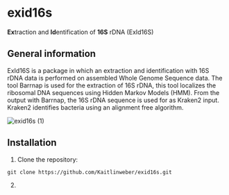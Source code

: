 # exid16s

**Ex**traction and **Id**entification of **16S** rDNA (ExId16S) 

## General information 

ExId16S is a package in which an extraction and identification with 16S rDNA data is performed on assembled Whole Genome Sequence data. The tool Barrnap is used for the extraction of 16S rDNA, this tool localizes the ribosomal DNA sequences using Hidden Markov Models (HMM).
From the output with Barrnap, the 16S rDNA sequence is used for as Kraken2 input. Kraken2 identifies bacteria using an alignment free algorithm. 

![exid16s (1)](https://user-images.githubusercontent.com/64156013/163177370-bdbd06fa-fa33-435f-8234-b3192b60cd41.jpg)


## Installation

1. Clone the repository:

```
git clone https://github.com/Kaitlinweber/exid16s.git
```

2. 



